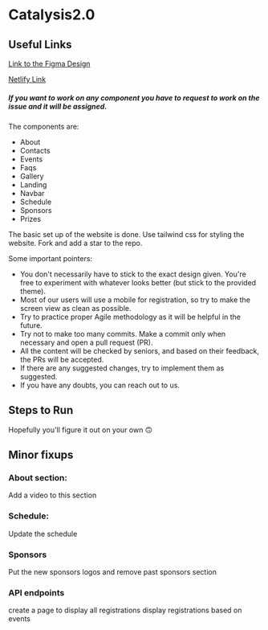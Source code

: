 # Catalysis2.0

## Useful Links
[Link to the Figma Design](https://www.figma.com/file/kiUDvRCy4G9symzK6J7I8h/Catalysis-2.0-UI-DESIGN?type=design&node-id=711-2&mode=design&t=84wq7nqQR3mbJ8A1-0)

[Netlify Link](https://catalysis2.netlify.app)

##### If you want to work on any component you have to request to work on the issue and it will be assigned. 
The components are:

- About
- Contacts
- Events 
- Faqs
- Gallery
- Landing
- Navbar
- Schedule
- Sponsors
- Prizes

The basic set up of the website is done. Use tailwind css for styling the website.
Fork and add a star to the repo.

Some important pointers:
- You don't necessarily have to stick to the exact design given. You're free to experiment with whatever looks better (but stick to the provided theme).
- Most of our users will use a mobile for registration, so try to make the screen view as clean as possible.
- Try to practice proper Agile methodology as it will be helpful in the future.
- Try not to make too many commits. Make a commit only when necessary and open a pull request (PR).
- All the content will be checked by seniors, and based on their feedback, the PRs will be accepted.
- If there are any suggested changes, try to implement them as suggested.
- If you have any doubts, you can reach out to us.

## Steps to Run
Hopefully you'll figure it out on your own 🙃

## Minor fixups

### About section:
Add a video to this section

### Schedule:
Update the schedule

### Sponsors
Put the new sponsors logos and remove past sponsors section

### API endpoints
create a page to display all registrations
display registrations based on events

